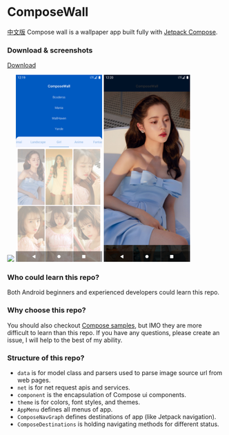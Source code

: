# ComposeWall

[中文版](README_CN.md)
Compose wall is a wallpaper app built fully
with [Jetpack Compose](https://developer.android.com/jetpack/compose).

### Download & screenshots

[Download](releases/)

<img src="Screenshots/0.png" width="200"> <img src="Screenshots/1.png" width="200"> <img src="Screenshots/2.png" width="200">

### Who could learn this repo?

Both Android beginners and experienced developers could learn this repo.

### Why choose this repo?

You should also checkout [Compose samples](https://github.com/android/compose-samples), but IMO they
are more difficult to learn than this repo. If you have any questions, please create an issue, I
will help to the best of my ability.

### Structure of this repo?

- `data` is for model class and parsers used to parse image source url from web pages.
- `net` is for net request apis and services.
- `component` is the encapsulation of Compose ui components.
- `theme` is for colors, font styles, and themes.
- `AppMenu` defines all menus of app.
- `ComposeNavGraph` defines destinations of app (like Jetpack navigation).
- `ComposeDestinations` is holding navigating methods for different status.


